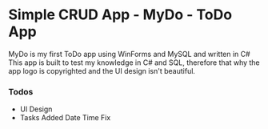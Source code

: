 # Simple CRUD App - MyDo - ToDo App
MyDo is my first ToDo app using WinForms and MySQL and written in C#
This app is built to test my knowledge in C# and SQL, therefore that why the app logo is copyrighted
and the UI design isn't beautiful.


### Todos
- UI Design
- Tasks Added Date Time Fix

